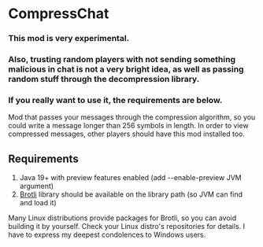 # CompressChat

### This mod is very experimental.
### Also, trusting random players with not sending something malicious in chat is not a very bright idea, as well as passing random stuff through the decompression library.
### If you really want to use it, the requirements are below.

Mod that passes your messages through the compression algorithm, so you could write a message longer than 256 symbols in length.
In order to view compressed messages, other players should have this mod installed too.

## Requirements

1) Java 19+ with preview features enabled (add --enable-preview JVM argument)
2) [Brotli](https://github.com/google/brotli) library should be available on the library path (so JVM can find and load it)

Many Linux distributions provide packages for Brotli, so you can avoid building it by yourself.
Check your Linux distro's repositories for details. I have to express my deepest condolences to Windows users.